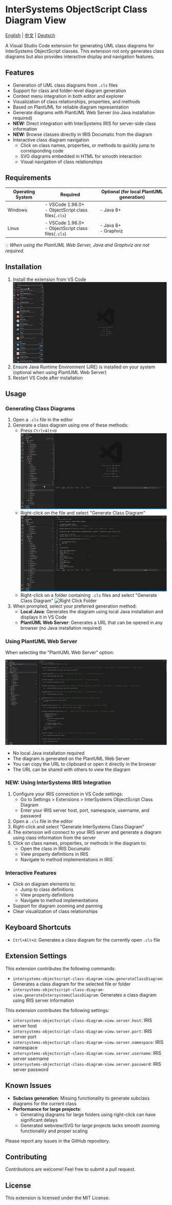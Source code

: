 # InterSystems ObjectScript Class Diagram View

[English](README.md) | [中文](README.zh-CN.md) | [Deutsch](README.de-DE.md)

A Visual Studio Code extension for generating UML class diagrams for InterSystems ObjectScript classes. This extension not only generates class diagrams but also provides interactive display and navigation features.

## Features

- Generation of UML class diagrams from `.cls` files
- Support for class and folder-level diagram generation
- Context menu integration in both editor and explorer
- Visualization of class relationships, properties, and methods
- Based on PlantUML for reliable diagram representation
- Generate diagrams with PlantUML Web Server (no Java installation required)
- **NEW:** Direct integration with InterSystems IRIS for server-side class information
- **NEW:** Browse classes directly in IRIS Documatic from the diagram
- Interactive class diagram navigation
  - Click on class names, properties, or methods to quickly jump to corresponding code
  - SVG diagrams embedded in HTML for smooth interaction
  - Visual navigation of class relationships

## Requirements

| Operating System | Required | Optional (for local PlantUML generation) |
|---------|---------|-----------------------------------------|
| Windows | - VSCode 1.96.0+  <br> - ObjectScript class files(`.cls`) | - Java 8+ |
| Linux   | - VSCode 1.96.0+  <br> - ObjectScript class files(`.cls`) | - Java 8+ <br> - Graphviz |

💡 *When using the PlantUML Web Server, Java and Graphviz are not required.*

## Installation
1. Install the extension from VS Code
![Install Plugin](images/install_plugin.gif)
2. Ensure Java Runtime Environment (JRE) is installed on your system (optional when using PlantUML Web Server)
3. Restart VS Code after installation

## Usage

### Generating Class Diagrams
1. Open a `.cls` file in the editor
2. Generate a class diagram using one of these methods:
   - Press `Ctrl+Alt+U`
   ![Press Shortcut](images/press_shortcut.gif)
   - Right-click on the file and select "Generate Class Diagram"
   ![Right Click File](images/right_click_file.gif)
   - Right-click on a folder containing `.cls` files and select "Generate Class Diagram"
   ![Right Click Folder](images/right_click_folder.gif)
3. When prompted, select your preferred generation method:
   - **Local Java**: Generates the diagram using local Java installation and displays it in VS Code
   - **PlantUML Web Server**: Generates a URL that can be opened in any browser (no Java installation required)

### Using PlantUML Web Server
When selecting the "PlantUML Web Server" option:

![Remote PlantUML Web Server](images/remote_plantuml_web_server.gif)
- No local Java installation required
- The diagram is generated on the PlantUML Web Server
- You can copy the URL to clipboard or open it directly in the browser
- The URL can be shared with others to view the diagram

### NEW: Using InterSystems IRIS Integration
1. Configure your IRIS connection in VS Code settings:
   - Go to Settings > Extensions > InterSystems ObjectScript Class Diagram
   - Enter your IRIS server host, port, namespace, username, and password
2. Open a `.cls` file in the editor
3. Right-click and select "Generate InterSystems Class Diagram"
4. The extension will connect to your IRIS server and generate a diagram using class information from the server
5. Click on class names, properties, or methods in the diagram to:
   - Open the class in IRIS Documatic
   - View property definitions in IRIS
   - Navigate to method implementations in IRIS

### Interactive Features
- Click on diagram elements to:
  - Jump to class definitions
  - View property definitions
  - Navigate to method implementations
- Support for diagram zooming and panning
- Clear visualization of class relationships

## Keyboard Shortcuts

- `Ctrl+Alt+U`: Generates a class diagram for the currently open `.cls` file

## Extension Settings

This extension contributes the following commands:

* `intersystems-objectscript-class-diagram-view.generateClassDiagram`: Generates a class diagram for the selected file or folder
* `intersystems-objectscript-class-diagram-view.generateIntersystemsClassDiagram`: Generates a class diagram using IRIS server information

This extension contributes the following settings:

* `intersystems-objectscript-class-diagram-view.server.host`: IRIS server host
* `intersystems-objectscript-class-diagram-view.server.port`: IRIS server port
* `intersystems-objectscript-class-diagram-view.server.namespace`: IRIS namespace
* `intersystems-objectscript-class-diagram-view.server.username`: IRIS server username
* `intersystems-objectscript-class-diagram-view.server.password`: IRIS server password

## Known Issues

- **Subclass generation**: Missing functionality to generate subclass diagrams for the current class
- **Performance for large projects**:
  - Generating diagrams for large folders using right-click can have significant delays
  - Generated webview/SVG for large projects lacks smooth zooming functionality and proper scaling

Please report any issues in the GitHub repository.

## Contributing

Contributions are welcome! Feel free to submit a pull request.

## License

This extension is licensed under the MIT License.
